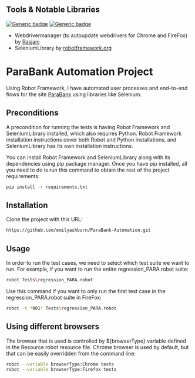 ## Tools & Notable Libraries

[![Generic badge](https://img.shields.io/badge/Python-3.10.10-<COLOR>.svg)](https://shields.io/)
[![Generic badge](https://img.shields.io/badge/RobotFramework-6.0.2-<COLOR>.svg)](https://shields.io/)

- Webdrivermanager (to autoupdate webdrivers for Chrome and FireFox) by [Rasjani](https://github.com/MarketSquare/webdrivermanager)
- SeleniumLibrary by [robotframework.org](https://robotframework.org/SeleniumLibrary/SeleniumLibrary.html)
# ParaBank Automation Project

Using Robot Framework, I have automated user processes and end-to-end flows for the site [ParaBank](https://parabank.parasoft.com/parabank/index.htm) using libraries like Selenium.

## Preconditions

A precondition for running the tests is having Robot Framework and SeleniumLibrary installed, which also requires Python. Robot Framework installation instructions cover both Robot and Python installations, and SeleniumLibrary has its own installation instructions.

You can install Robot Framework and SeleniumLibrary along with its dependencies using pip package manager. Once you have pip installed, all you need to do is run this command to obtain the rest of the project requirements:
```bash
pip install -r requirements.txt
```

## Installation
Clone the project with this URL:
```bash
https://github.com/emilyashburn/ParaBank-Automation.git
```


## Usage
In order to run the test cases, we need to select which test suite we want to run. For example, if you want to run the entire regression_PARA.robot suite:
```bash
robot Tests\regression_PARA.robot
```
Use this command if you want to only run the first test case in the regression_PARA.robot suite in FireFox:
```bash
robot -t *001* Tests\regression_PARA.robot
```

## Using different browsers
The browser that is used is controlled by ${browserType} variable defined in the Resource.robot resource file. Chrome browser is used by default, but that can be easily overridden from the command line:

```bash
robot --variable browserType:Chrome tests
robot --variable browserType:Firefox tests
```
